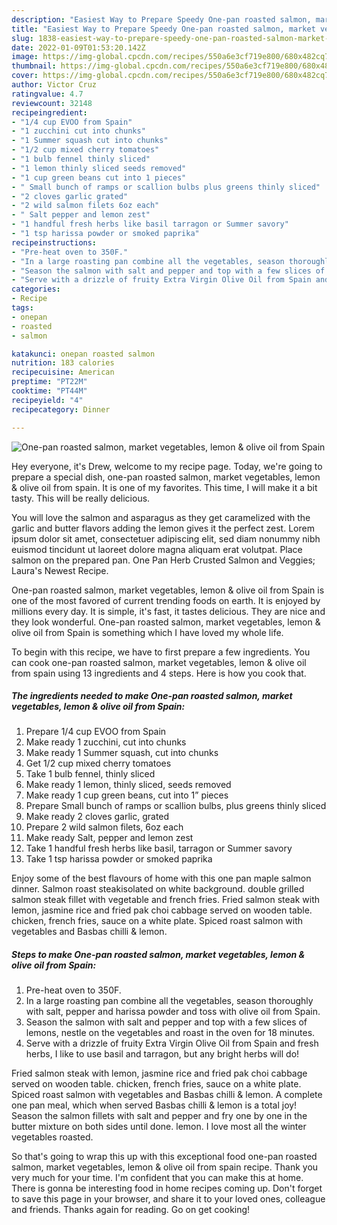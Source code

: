 ```yaml
---
description: "Easiest Way to Prepare Speedy One-pan roasted salmon, market vegetables, lemon &amp;amp; olive oil from Spain"
title: "Easiest Way to Prepare Speedy One-pan roasted salmon, market vegetables, lemon &amp;amp; olive oil from Spain"
slug: 1838-easiest-way-to-prepare-speedy-one-pan-roasted-salmon-market-vegetables-lemon-and-amp-olive-oil-from-spain
date: 2022-01-09T01:53:20.142Z
image: https://img-global.cpcdn.com/recipes/550a6e3cf719e800/680x482cq70/one-pan-roasted-salmon-market-vegetables-lemon-olive-oil-from-spain-recipe-main-photo.jpg
thumbnail: https://img-global.cpcdn.com/recipes/550a6e3cf719e800/680x482cq70/one-pan-roasted-salmon-market-vegetables-lemon-olive-oil-from-spain-recipe-main-photo.jpg
cover: https://img-global.cpcdn.com/recipes/550a6e3cf719e800/680x482cq70/one-pan-roasted-salmon-market-vegetables-lemon-olive-oil-from-spain-recipe-main-photo.jpg
author: Victor Cruz
ratingvalue: 4.7
reviewcount: 32148
recipeingredient:
- "1/4 cup EVOO from Spain"
- "1 zucchini cut into chunks"
- "1 Summer squash cut into chunks"
- "1/2 cup mixed cherry tomatoes"
- "1 bulb fennel thinly sliced"
- "1 lemon thinly sliced seeds removed"
- "1 cup green beans cut into 1 pieces"
- " Small bunch of ramps or scallion bulbs plus greens thinly sliced"
- "2 cloves garlic grated"
- "2 wild salmon filets 6oz each"
- " Salt pepper and lemon zest"
- "1 handful fresh herbs like basil tarragon or Summer savory"
- "1 tsp harissa powder or smoked paprika"
recipeinstructions:
- "Pre-heat oven to 350F."
- "In a large roasting pan combine all the vegetables, season thoroughly with salt, pepper and harissa powder and toss with olive oil from Spain."
- "Season the salmon with salt and pepper and top with a few slices of lemons, nestle on the vegetables and roast in the oven for 18 minutes."
- "Serve with a drizzle of fruity Extra Virgin Olive Oil from Spain and fresh herbs, I like to use basil and tarragon, but any bright herbs will do!"
categories:
- Recipe
tags:
- onepan
- roasted
- salmon

katakunci: onepan roasted salmon 
nutrition: 183 calories
recipecuisine: American
preptime: "PT22M"
cooktime: "PT44M"
recipeyield: "4"
recipecategory: Dinner

---
```



![One-pan roasted salmon, market vegetables, lemon &amp; olive oil from Spain](https://img-global.cpcdn.com/recipes/550a6e3cf719e800/680x482cq70/one-pan-roasted-salmon-market-vegetables-lemon-olive-oil-from-spain-recipe-main-photo.jpg)

Hey everyone, it's Drew, welcome to my recipe page. Today, we're going to prepare a special dish, one-pan roasted salmon, market vegetables, lemon &amp; olive oil from spain. It is one of my favorites. This time, I will make it a bit tasty. This will be really delicious.

You will love the salmon and asparagus as they get caramelized with the garlic and butter flavors adding the lemon gives it the perfect zest. Lorem ipsum dolor sit amet, consectetuer adipiscing elit, sed diam nonummy nibh euismod tincidunt ut laoreet dolore magna aliquam erat volutpat. Place salmon on the prepared pan. One Pan Herb Crusted Salmon and Veggies; Laura&#39;s Newest Recipe.

One-pan roasted salmon, market vegetables, lemon &amp; olive oil from Spain is one of the most favored of current trending foods on earth. It is enjoyed by millions every day. It is simple, it's fast, it tastes delicious. They are nice and they look wonderful. One-pan roasted salmon, market vegetables, lemon &amp; olive oil from Spain is something which I have loved my whole life.


To begin with this recipe, we have to first prepare a few ingredients. You can cook one-pan roasted salmon, market vegetables, lemon &amp; olive oil from spain using 13 ingredients and 4 steps. Here is how you cook that.

<!--inarticleads1-->

##### The ingredients needed to make One-pan roasted salmon, market vegetables, lemon &amp; olive oil from Spain:

1. Prepare 1/4 cup EVOO from Spain
1. Make ready 1 zucchini, cut into chunks
1. Make ready 1 Summer squash, cut into chunks
1. Get 1/2 cup mixed cherry tomatoes
1. Take 1 bulb fennel, thinly sliced
1. Make ready 1 lemon, thinly sliced, seeds removed
1. Make ready 1 cup green beans, cut into 1” pieces
1. Prepare  Small bunch of ramps or scallion bulbs, plus greens thinly sliced
1. Make ready 2 cloves garlic, grated
1. Prepare 2 wild salmon filets, 6oz each
1. Make ready  Salt, pepper and lemon zest
1. Take 1 handful fresh herbs like basil, tarragon or Summer savory
1. Take 1 tsp harissa powder or smoked paprika


Enjoy some of the best flavours of home with this one pan maple salmon dinner. Salmon roast steakisolated on white background. double grilled salmon steak fillet with vegetable and french fries. Fried salmon steak with lemon, jasmine rice and fried pak choi cabbage served on wooden table. chicken, french fries, sauce on a white plate. Spiced roast salmon with vegetables and Basbas chilli &amp; lemon. 

<!--inarticleads2-->

##### Steps to make One-pan roasted salmon, market vegetables, lemon &amp; olive oil from Spain:

1. Pre-heat oven to 350F.
1. In a large roasting pan combine all the vegetables, season thoroughly with salt, pepper and harissa powder and toss with olive oil from Spain.
1. Season the salmon with salt and pepper and top with a few slices of lemons, nestle on the vegetables and roast in the oven for 18 minutes.
1. Serve with a drizzle of fruity Extra Virgin Olive Oil from Spain and fresh herbs, I like to use basil and tarragon, but any bright herbs will do!


Fried salmon steak with lemon, jasmine rice and fried pak choi cabbage served on wooden table. chicken, french fries, sauce on a white plate. Spiced roast salmon with vegetables and Basbas chilli &amp; lemon. A complete one pan meal, which when served Basbas chilli &amp; lemon is a total joy! Season the salmon fillets with salt and pepper and fry one by one in the butter mixture on both sides until done. lemon. I love most all the winter vegetables roasted. 

So that's going to wrap this up with this exceptional food one-pan roasted salmon, market vegetables, lemon &amp; olive oil from spain recipe. Thank you very much for your time. I'm confident that you can make this at home. There is gonna be interesting food in home recipes coming up. Don't forget to save this page in your browser, and share it to your loved ones, colleague and friends. Thanks again for reading. Go on get cooking!
